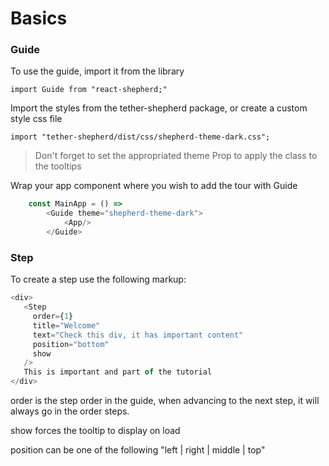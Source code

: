 # Basics


### Guide
To use the guide, import it from the library

`import Guide from "react-shepherd;"`

Import the styles from the tether-shepherd package, or create a custom style css file

`import "tether-shepherd/dist/css/shepherd-theme-dark.css";`

>  Don't forget to set the appropriated theme Prop to apply the class to the tooltips

Wrap your app component where you wish to add the tour with Guide

```javascript
    const MainApp = () =>
        <Guide theme="shepherd-theme-dark">
            <App/>
        </Guide>
```



### Step
To create a step use the following markup:

 ```javascript
 <div> 
    <Step
      order={1}
      title="Welcome"
      text="Check this div, it has important content"
      position="bottom"
      show
    />
    This is important and part of the tutorial
</div>

```

order  is the step order in the guide, when advancing to the next step, it will always go in the order steps. 

show forces the tooltip to display on load

position  can be one of the following "left | right | middle | top"




